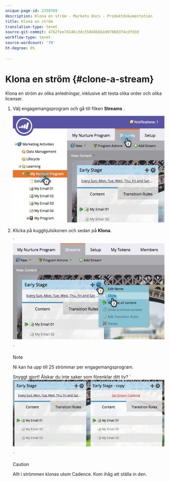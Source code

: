 ```yaml
---
unique-page-id: 2359789
description: Klona en ström - Marketo Docs - Produktdokumentation
title: Klona en ström
translation-type: tm+mt
source-git-commit: 47b2fee7d146c3dc558d4bbb10070683f4cdfd3d
workflow-type: tm+mt
source-wordcount: '79'
ht-degree: 0%

---
```



# Klona en ström {#clone-a-stream}

Klona en ström av olika anledningar, inklusive att testa olika order och olika licenser.

1. Välj engagemangsprogram och gå till fliken **Streams** .

   ![](assets/cloneasteam.jpg)

1. Klicka på kugghjulsikonen och sedan på **Klona**.

   ` ![](assets/image2014-9-15-17-3a0-3a23.png)

   `

   >[!NOTE]
   >
   >Ni kan ha upp till 25 strömmar per engagemangsprogram.

   Snyggt gjort! Älskar du inte saker som förenklar ditt liv?  ` ![](assets/image2014-9-15-17-3a1-3a20.png)

   `

   >[!CAUTION]
   >
   >Allt i strömmen klonas utom Cadence. Kom ihåg att ställa in den.

